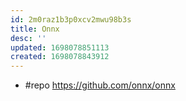 ```yaml
---
id: 2m0raz1b3p0xcv2mwu98b3s
title: Onnx
desc: ''
updated: 1698078851113
created: 1698078843912
---
```


- #repo https://github.com/onnx/onnx